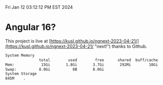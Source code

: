 Fri Jan 12 03:12:12 PM EST 2024

# Angular 16?


This project is live at [https://kusl.github.io/ngnext-2023-04-21/](https://kusl.github.io/ngnext-2023-04-21/ "next!") thanks to Github.

```bash
System Memory
               total        used        free      shared  buff/cache   available
Mem:            15Gi       1.8Gi       3.7Gi       292Mi        10Gi        13Gi
Swap:          8.0Gi          0B       8.0Gi
System Storage
845M	.
